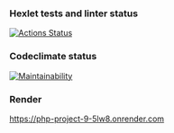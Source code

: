 ### Hexlet tests and linter status
[![Actions Status](https://github.com/KuzinaRuslana/php-project-9/actions/workflows/hexlet-check.yml/badge.svg)](https://github.com/KuzinaRuslana/php-project-9/actions)
### Codeclimate status
[![Maintainability](https://api.codeclimate.com/v1/badges/e285271ac175c6e047be/maintainability)](https://codeclimate.com/github/KuzinaRuslana/php-project-9/maintainability)
### Render
https://php-project-9-5lw8.onrender.com